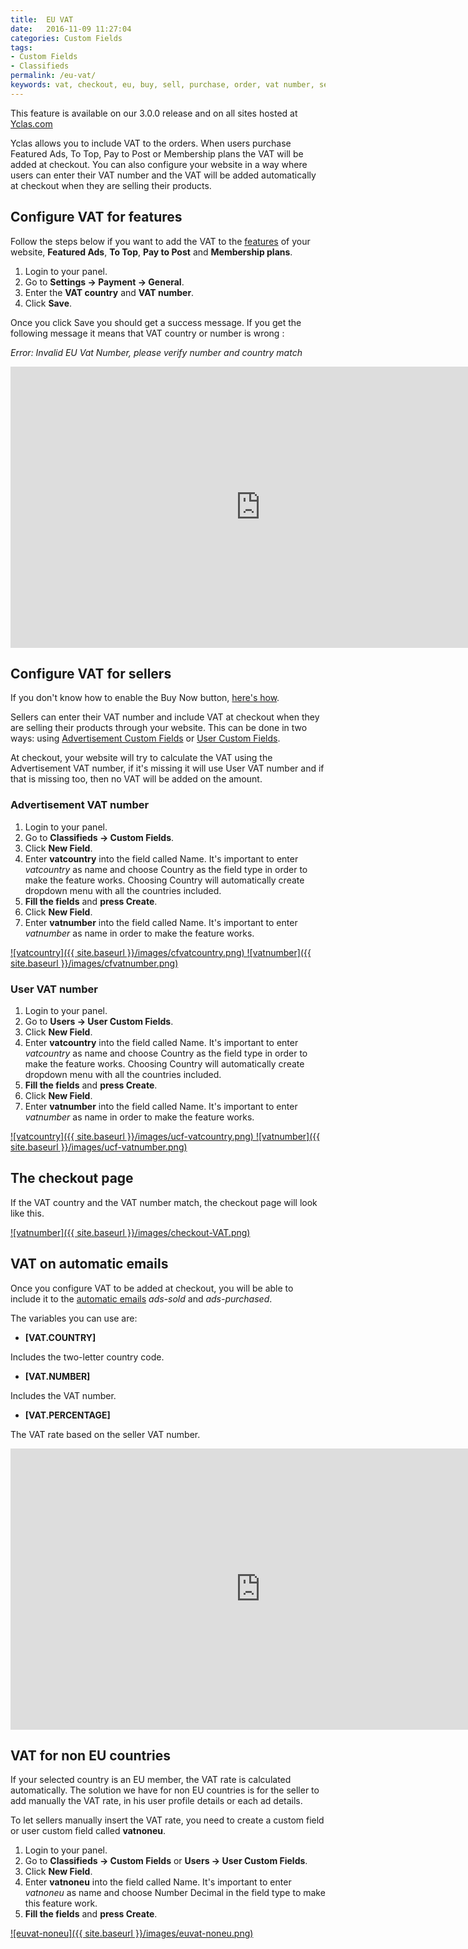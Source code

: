 ```yaml
---
title:  EU VAT
date:   2016-11-09 11:27:04
categories: Custom Fields
tags: 
- Custom Fields
- Classifieds
permalink: /eu-vat/
keywords: vat, checkout, eu, buy, sell, purchase, order, vat number, seller, custom fields, users, vat on email
---
```

<div class="alert alert-warning">
<strong><i class="glyphicon glyphicon-warning-sign"></i> </strong>  This feature is available on our 3.0.0 release and on all sites hosted at <a href="https://yclas.com">Yclas.com</a>
</div>

Yclas allows you to include VAT to the orders. When users purchase Featured Ads, To Top, Pay to Post or Membership plans the VAT will be added at checkout. You can also configure your website in a way where users can enter their VAT number and the VAT will be added automatically at checkout when they are selling their products.

## Configure VAT for features

Follow the steps below if you want to add the VAT to the [features](https://docs.yclas.com/how-to-earn-money/) of your website, **Featured Ads**, **To Top**, **Pay to Post** and **Membership plans**.

1. Login to your panel.
2. Go to **Settings -> Payment -> General**.
3. Enter the **VAT country** and **VAT number**.
4. Click **Save**.

Once you click Save you should get a success message. If you get the following message it means that VAT country or number is wrong :

_Error: Invalid EU Vat Number, please verify number and country match_

<iframe width="800" height="450" src="https://www.youtube.com/embed/LrwSATYGVok" frameborder="0" allowfullscreen></iframe>


## Configure VAT for sellers

If you don't know how to enable the Buy Now button, [here's how](https://docs.yclas.com/pay-directly-from-ad/#how-to-activate-buy-now-button).

Sellers can enter their VAT number and include VAT at checkout when they are selling their products through your website. This can be done in two ways: using [Advertisement Custom Fields](https://docs.yclas.com/how-to-create-custom-fields/) or [User Custom Fields](https://docs.yclas.com/users-custom-fields/). 

At checkout, your website will try to calculate the VAT using the Advertisement VAT number, if it's missing it will use User VAT number and if that is missing too, then no VAT will be added on the amount.

### Advertisement VAT number

1. Login to your panel.
2. Go to **Classifieds -> Custom Fields**.
3. Click **New Field**.
4. Enter **vatcountry** into the field called Name. It's important to enter _vatcountry_ as name and choose Country as the field type in order to make the feature works. Choosing Country will automatically create dropdown menu with all the countries included. 
5. **Fill the fields** and **press Create**.
6. Click **New Field**.
7. Enter **vatnumber** into the field called Name. It's important to enter _vatnumber_ as name in order to make the feature works.

<a href="//docs.yclas.com/images/cfvatcountry.png" class="thumbnail gallery-item" data-gallery>
![vatcountry]({{ site.baseurl }}/images/cfvatcountry.png)
</a>

<a href="//docs.yclas.com/images/cfvatnumber.png" class="thumbnail gallery-item" data-gallery>
![vatnumber]({{ site.baseurl }}/images/cfvatnumber.png)
</a>

### User VAT number

1. Login to your panel.
2. Go to **Users -> User Custom Fields**.
3. Click **New Field**.
4. Enter **vatcountry** into the field called Name. It's important to enter _vatcountry_ as name and choose Country as the field type in order to make the feature works. Choosing Country will automatically create dropdown menu with all the countries included. 
5. **Fill the fields** and **press Create**.
6. Click **New Field**.
7. Enter **vatnumber** into the field called Name. It's important to enter _vatnumber_ as name in order to make the feature works.

<a href="//docs.yclas.com/images/ucf-vatcountry.png" class="thumbnail gallery-item" data-gallery>
![vatcountry]({{ site.baseurl }}/images/ucf-vatcountry.png)
</a>

<a href="//docs.yclas.com/images/private-site.png" class="thumbnail gallery-item" data-gallery>
![vatnumber]({{ site.baseurl }}/images/ucf-vatnumber.png)
</a>


## The checkout page

If the VAT country and the VAT number match, the checkout page will look like this.

<a href="//docs.yclas.com/images/checkout-VAT.png" class="thumbnail gallery-item" data-gallery>
![vatnumber]({{ site.baseurl }}/images/checkout-VAT.png)
</a>


## VAT on automatic emails

Once you configure VAT to be added at checkout, you will be able to include it to the [automatic emails]({{site.baseurl}}/automatic-emails-sent-to-users/) _ads-sold_ and _ads-purchased_.

The variables you can use are:

+ **[VAT.COUNTRY]**

Includes the two-letter country code.

+ **[VAT.NUMBER]**

Includes the VAT number.

+ **[VAT.PERCENTAGE]**

The VAT rate based on the seller VAT number.

<iframe width="800" height="450" src="https://www.youtube.com/embed/7V2aPJFmtIU" frameborder="0" allowfullscreen></iframe>



## VAT for non EU countries

If your selected country is an EU member, the VAT rate is calculated automatically. The solution we have for non EU countries is for the seller to add manually the VAT rate, in his user profile details or each ad details.

To let sellers manually insert the VAT rate, you need to create a custom field or user custom field called **vatnoneu**.

1. Login to your panel.
2. Go to **Classifieds -> Custom Fields** or **Users -> User Custom Fields**.
3. Click **New Field**.
4. Enter **vatnoneu** into the field called Name. It's important to enter _vatnoneu_ as name and choose Number Decimal in the field type to make this feature work. 
5. **Fill the fields** and **press Create**.

<a href="//docs.yclas.com/images/euvat-noneu.png" class="thumbnail gallery-item" data-gallery>
![euvat-noneu]({{ site.baseurl }}/images/euvat-noneu.png)
</a>

